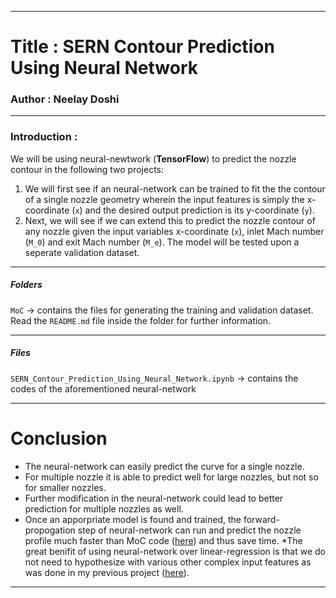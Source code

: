 ---------------------------

# Title : SERN Contour Prediction Using Neural Network
### Author : Neelay Doshi

---------------------------

### Introduction :

We will be using neural-newtwork (**TensorFlow**) to predict the nozzle contour in the following two projects:
1. We will first see if an neural-network can be trained to fit the the contour of a single nozzle geometry wherein the input features is simply the x-coordinate (`x`) and the desired output prediction is its y-coordinate (`y`). 
2. Next, we will see if we can extend this to predict the nozzle contour of any nozzle given the input variables x-coordinate (`x`), inlet Mach number (`M_0`) and exit Mach number (`M_e`). The model will be tested upon a seperate validation dataset.

---------------------------

##### Folders
`MoC`
-> contains the files for generating the training and validation dataset. Read the `README.md` file inside the folder for further information.

---------------------------

##### Files

`SERN_Contour_Prediction_Using_Neural_Network.ipynb`
-> contains the codes of the aforementioned neural-network

---------------------------

# Conclusion 

* The neural-network can easily predict the curve for a single nozzle.
* For multiple nozzle it is able to predict well for large nozzles, but not so for smaller nozzles. 
* Further modification in the neural-network could lead to better prediction for multiple nozzles as well. 
* Once an apporpriate model is found and trained, the forward-propogation step of neural-network can run and predict the nozzle profile much faster than MoC code ([here](https://github.com/neelaydoshi/nozzle-design-using-MoC)) and thus save time.
*The great benifit of using neural-network over linear-regression is that we do not need to hypothesize with various other complex input features as was done in my previous project ([here](https://github.com/neelaydoshi/nozzle-contour-prediction-using-linear-regression)).

---------------------------

